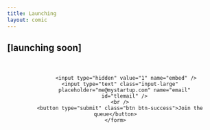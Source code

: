 ```yaml
---
title: Launching
layout: comic
---
```


\[launching soon\]
------------------

<div style="padding-top: 20px;">
     <form id="email-signup" style="text-align:center;" action="https://tinyletter.com/FounderFr" method="post" target="popupwindow" onsubmit="window.open('https://tinyletter.com/FounderFr', 'popupwindow', 'scrollbars=yes,width=800,height=600');return true">


     	   <input type="hidden" value="1" name="embed" />
	   <input type="text" class="input-large"
	   	  placeholder="me@mystartup.com" name="email"
		  id="tlemail" />
	   <br />
	   <button type="submit" class="btn btn-success">Join the queue</button>
    </form>
</div>
